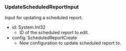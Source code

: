 ### UpdateScheduledReportInput
Input for updating a scheduled report.

- id: System.Int32
  - ID of the scheduled report to edit.
- config: ScheduledReportCreate
  - New configuration to update scheduled report to.
